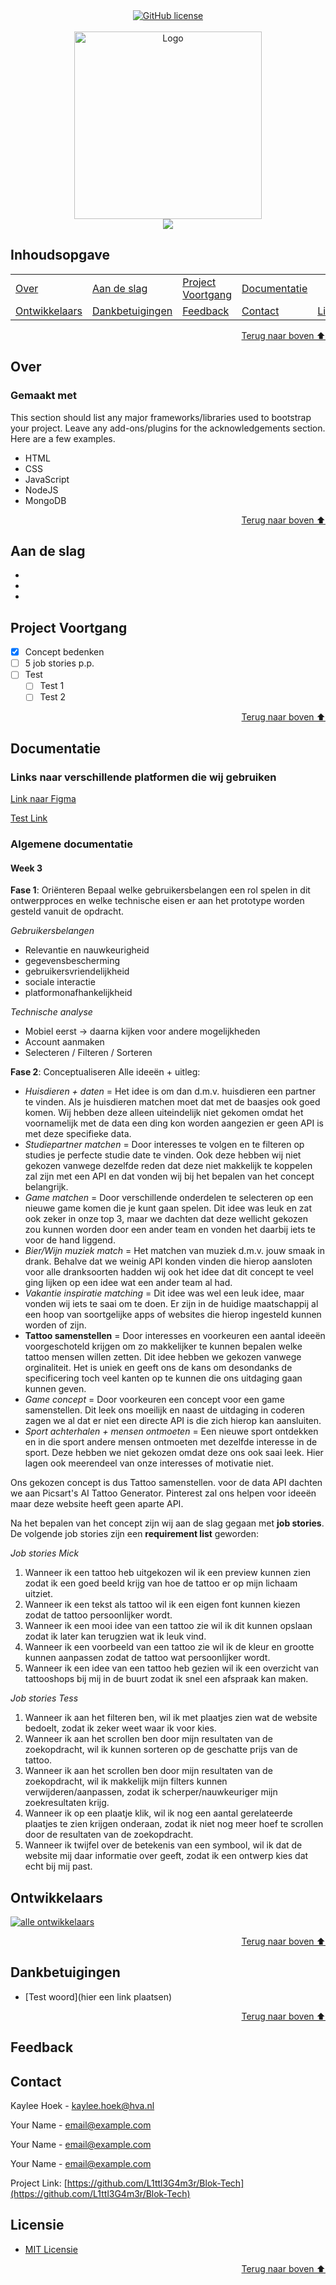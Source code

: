 <div align="center">
    <a href="https://github.com/YousefIbrahimismail/Project-README-Template/blob/main/LICENSE.txt"><img alt="GitHub license" src="https://img.shields.io/github/license/YousefIbrahimismail/Project-README-Template?color=ff69b4&style=for-the-badge"></a>
</div>
<br>


<!-- Logo Section  -->
<div align="center">
    <a href="your_github_user_name" target="_blank">
        <img src="https://i.pinimg.com/1200x/80/d7/9c/80d79ccdfc71b6695a94b3e2f1ae7305.jpg" 
        alt="Logo" height="300" width="auto">
    </a>
</div>


<!-- Project title-->
<div align="center">
<img src="https://readme-typing-svg.demolab.com?font=Fira+Code&size=22&duration=4000&pause=5000&background=FFFFFF00&center=true&vCenter=true&multiline=true&width=435&lines=Tattoo-Project">
</div>


## Inhoudsopgave
<dev align="center">
<table align="center">
        <tr>
            <td><a href="#over">Over</a></td>        
            <td><a href="#aan-de-slag">Aan de slag</td>
            <td><a href="#project-voortgang">Project Voortgang</a></td>
            <td><a href="#documentatie">Documentatie</a></td>
        </tr>
        <tr>
            <td><a href="#ontwikkelaars">Ontwikkelaars</a></td>
            <td><a href="#dankbetuigingen">Dankbetuigingen</a></td>
            <td><a href="#feedback">Feedback</a></td>
            <td><a href="#contact">Contact</a></td>
            <td><a href="#licensie">Licensie</a></td>
        </tr>
</table>
</dev>


<!-- - Use this html element to create a back to top button. -->
<p align="right"><a href="#inhoudsopgave">Terug naar boven ⬆️</a></p>


## Over
<!-- 
* information about the project 
* 
* keep it short and sweet
-->

### Gemaakt met

This section should list any major frameworks/libraries used to bootstrap your project. Leave any add-ons/plugins for the acknowledgements section. Here are a few examples.

* HTML
* CSS
* JavaScript
* NodeJS
* MongoDB

<p align="right"><a href="#inhoudsopgave">Terug naar boven ⬆️</a></p>


## Aan de slag
-
-
-



## Project Voortgang

- [x] Concept bedenken
- [ ] 5 job stories p.p.
- [ ] Test
    - [ ] Test 1
    - [ ] Test 2

<p align="right"><a href="#inhoudsopgave">Terug naar boven ⬆️</a></p>



## Documentatie

### Links naar verschillende platformen die wij gebruiken
<a href src="https://www.figma.com/design/3OAuN2IeLESEPVOFF2RBT9/Lowfi-wireframes-Tech?node-id=0-1&t=A8jp3HvrXiEzE0TN-1">Link naar Figma</a>

<a href src="">Test Link</a>

### Algemene documentatie
<!-- Hier alle info die we samen besproken hebben.-->
#### Week 3
**Fase 1**: Oriënteren
Bepaal welke gebruikersbelangen een rol spelen in dit ontwerpproces en welke technische eisen er aan het prototype worden gesteld vanuit de opdracht.

_Gebruikersbelangen_
* Relevantie en nauwkeurigheid
* gegevensbescherming
* gebruikersvriendelijkheid
* sociale interactie
* platformonafhankelijkheid

_Technische analyse_
* Mobiel eerst -> daarna kijken voor andere mogelijkheden
* Account aanmaken
* Selecteren / Filteren / Sorteren

**Fase 2**: Conceptualiseren
Alle ideeën + uitleg:
* _Huisdieren + daten_ = Het idee is om dan d.m.v. huisdieren een partner te vinden. Als je huisdieren matchen moet dat met de baasjes ook goed komen. Wij hebben deze alleen uiteindelijk niet gekomen omdat het voornamelijk met de data een ding kon worden aangezien er geen API is met deze specifieke data.
* _Studiepartner matchen_ = Door interesses te volgen en te filteren op studies je perfecte studie date te vinden. Ook deze hebben wij niet gekozen vanwege dezelfde reden dat deze niet makkelijk te koppelen zal zijn met een API en dat vonden wij bij het bepalen van het concept belangrijk.
* _Game matchen_ = Door verschillende onderdelen te selecteren op een nieuwe game komen die je kunt gaan spelen. Dit idee was leuk en zat ook zeker in onze top 3, maar we dachten dat deze wellicht gekozen zou kunnen worden door een ander team en vonden het daarbij iets te voor de hand liggend.
* _Bier/Wijn muziek match_ = Het matchen van muziek d.m.v. jouw smaak in drank. Behalve dat we weinig API konden vinden die hierop aansloten voor alle dranksoorten hadden wij ook het idee dat dit concept te veel ging lijken op een idee wat een ander team al had.
* _Vakantie inspiratie matching_ = Dit idee was wel een leuk idee, maar vonden wij iets te saai om te doen. Er zijn in de huidige maatschappij al een hoop van soortgelijke apps of websites die hierop ingesteld kunnen worden of zijn.
* **Tattoo samenstellen** = Door interesses en voorkeuren een aantal ideeën voorgeschoteld krijgen om zo makkelijker te kunnen bepalen welke tattoo mensen willen zetten. Dit idee hebben we gekozen vanwege orginaliteit. Het is uniek en geeft ons de kans om desondanks de specificering toch veel kanten op te kunnen die ons uitdaging gaan kunnen geven.
* _Game concept_ = Door voorkeuren een concept voor een game samenstellen. Dit leek ons moeilijk en naast de uitdaging in coderen zagen we al dat er niet een directe API is die zich hierop kan aansluiten.
* _Sport achterhalen + mensen ontmoeten_ = Een nieuwe sport ontdekken en in die sport andere mensen ontmoeten met dezelfde interesse in de sport. Deze hebben we niet gekozen omdat deze ons ook saai leek. Hier lagen ook meerendeel van onze interesses of motivatie niet.

Ons gekozen concept is dus Tattoo samenstellen. voor de data API dachten we aan Picsart's AI Tattoo Generator. Pinterest zal ons helpen voor ideeën maar deze website heeft geen aparte API.

Na het bepalen van het concept zijn wij aan de slag gegaan met **job stories**. De volgende job stories zijn een **requirement list** geworden:

_Job stories Mick_
1. Wanneer ik een tattoo heb uitgekozen wil ik een preview kunnen zien zodat ik een goed beeld krijg van hoe de tattoo er op mijn lichaam uitziet.
2. Wanneer ik een tekst als tattoo wil ik een eigen font kunnen kiezen zodat de tattoo persoonlijker wordt.
3. Wanneer ik een mooi idee van een tattoo zie wil ik dit kunnen opslaan zodat ik later kan terugzien wat ik leuk vind.
4. Wanneer ik een voorbeeld van een tattoo zie wil ik de kleur en grootte kunnen aanpassen zodat de tattoo wat persoonlijker wordt.
5. Wanneer ik een idee van een tattoo heb gezien wil ik een overzicht van tattooshops bij mij in de buurt zodat ik snel een afspraak kan maken.

_Job stories Tess_
1. Wanneer ik aan het filteren ben, wil ik met plaatjes zien wat de website bedoelt, zodat ik zeker weet waar ik voor kies.
2. Wanneer ik aan het scrollen ben door mijn resultaten van de zoekopdracht, wil ik kunnen sorteren op de geschatte prijs van de tattoo.
3. Wanneer ik aan het scrollen ben door mijn resultaten van de zoekopdracht, wil ik makkelijk mijn filters kunnen verwijderen/aanpassen, zodat ik scherper/nauwkeuriger mijn zoekresultaten krijg.
4. Wanneer ik op een plaatje klik, wil ik nog een aantal gerelateerde plaatjes te zien krijgen onderaan, zodat ik niet nog meer hoef te scrollen door de resultaten van de zoekopdracht.
5. Wanneer ik twijfel over de betekenis van een symbool, wil ik dat de website mij daar informatie over geeft, zodat ik een ontwerp kies dat echt bij mij past.

## Ontwikkelaars

<a href="https://github.com/L1ttl3G4m3r/Blok-Tech/contributors">
  <img src="." alt="alle ontwikkelaars" />
</a>

<p align="right"><a href="#inhoudsopgave">Terug naar boven ⬆️</a></p>


## Dankbetuigingen
<!--Gebruik deze plek voor bronnen en helpvolle informatie die je hebt vergaard-->
* [Test woord](hier een link plaatsen)

<p align="right"><a href="#inhoudsopgave">Terug naar boven ⬆️</a></p>


## Feedback
<!--Hier alle feedback momenten weergeven.-->

## Contact

Kaylee Hoek - kaylee.hoek@hva.nl

Your Name - email@example.com

Your Name - email@example.com

Your Name - email@example.com


Project Link: [https://github.com/L1ttl3G4m3r/Blok-Tech](https://github.com/L1ttl3G4m3r/Blok-Tech)


## Licensie

- [MIT Licensie](./LICENSE.txt)

<!-- - Use this html element to create a back to top button. -->
<p align="right"><a href="#inhoudsopgave">Terug naar boven ⬆️</a></p>
